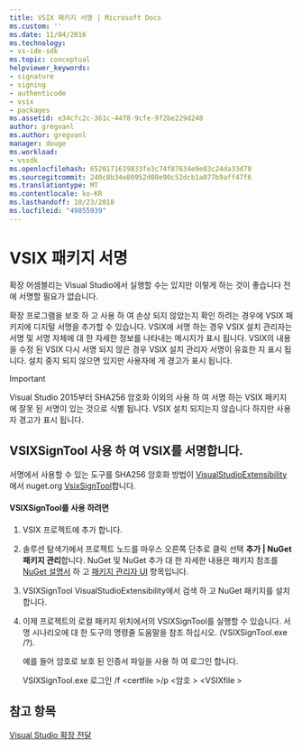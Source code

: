 ```yaml
---
title: VSIX 패키지 서명 | Microsoft Docs
ms.custom: ''
ms.date: 11/04/2016
ms.technology:
- vs-ide-sdk
ms.topic: conceptual
helpviewer_keywords:
- signature
- signing
- authenticode
- vsix
- packages
ms.assetid: e34cfc2c-361c-44f8-9cfe-9f2be229d248
author: gregvanl
ms.author: gregvanl
manager: douge
ms.workload:
- vssdk
ms.openlocfilehash: 6520171619833fe3c74f87634e9e83c24da33d70
ms.sourcegitcommit: 240c8b34e80952d00e90c52dcb1a077b9aff47f6
ms.translationtype: MT
ms.contentlocale: ko-KR
ms.lasthandoff: 10/23/2018
ms.locfileid: "49855939"
---
```

# <a name="signing-vsix-packages"></a>VSIX 패키지 서명
확장 어셈블리는 Visual Studio에서 실행할 수는 있지만 이렇게 하는 것이 좋습니다 전에 서명할 필요가 없습니다.  
  
 확장 프로그램을 보호 하 고 사용 하 여 손상 되지 않았는지 확인 하려는 경우에 VSIX 패키지에 디지털 서명을 추가할 수 있습니다. VSIX에 서명 하는 경우 VSIX 설치 관리자는 서명 및 서명 자체에 대 한 자세한 정보를 나타내는 메시지가 표시 됩니다. VSIX의 내용을 수정 된 VSIX 다시 서명 되지 않은 경우 VSIX 설치 관리자 서명이 유효한 지 표시 됩니다. 설치 중지 되지 않으면 있지만 사용자에 게 경고가 표시 됩니다.  
  
> [!IMPORTANT]
>  Visual Studio 2015부터 SHA256 암호화 이외의 사용 하 여 서명 하는 VSIX 패키지에 잘못 된 서명이 있는 것으로 식별 됩니다. VSIX 설치 되지는지 않습니다 하지만 사용자 경고가 표시 됩니다.  
  
## <a name="signing-a-vsix-with-vsixsigntool"></a>VSIXSignTool 사용 하 여 VSIX를 서명합니다.  
 서명에서 사용할 수 있는 도구를 SHA256 암호화 방법이 [VisualStudioExtensibility](http://www.nuget.org/profiles/VisualStudioExtensibility) 에서 nuget.org [VsixSignTool](http://www.nuget.org/packages/Microsoft.VSSDK.Vsixsigntool)합니다.  
  
#### <a name="to-use-the-vsixsigntool"></a>VSIXSignTool를 사용 하려면  
  
1. VSIX 프로젝트에 추가 합니다.  
  
2. 솔루션 탐색기에서 프로젝트 노드를 마우스 오른쪽 단추로 클릭 선택 **추가 &#124; NuGet 패키지 관리**합니다.  NuGet 및 NuGet 추가 대 한 자세한 내용은 패키지 참조를 [NuGet 설명서](/NuGet) 하 고 [패키지 관리자 UI](/NuGet/Tools/Package-Manager-UI) 항목입니다.  
  
3. VSIXSignTool VisualStudioExtensibility에서 검색 하 고 NuGet 패키지를 설치 합니다.  
  
4. 이제 프로젝트의 로컬 패키지 위치에서의 VSIXSignTool를 실행할 수 있습니다. 서명 시나리오에 대 한 도구의 명령줄 도움말을 참조 하십시오. (VSIXSignTool.exe /?).  
  
   예를 들어 암호로 보호 된 인증서 파일을 사용 하 여 로그인 합니다.  
  
   VSIXSignTool.exe 로그인 /f \<certfile >/p \<암호 > \<VSIXfile >  
  
## <a name="see-also"></a>참고 항목  
 [Visual Studio 확장 전달](../extensibility/shipping-visual-studio-extensions.md)
